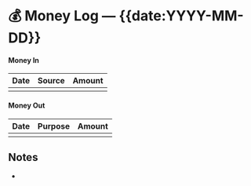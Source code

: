 # 💰 Money Log — {{date:YYYY-MM-DD}}

#### Money In
| Date | Source | Amount |
|------|--------|--------|
|      |        |        |

#### Money Out
| Date | Purpose | Amount |
|------|---------|--------|
|      |         |        |

## Notes
-  